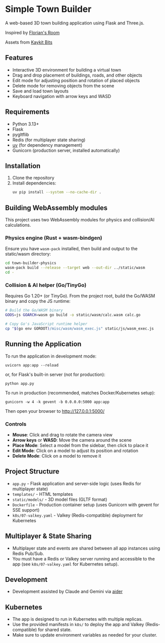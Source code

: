 # Simple Town Builder

A web-based 3D town building application using Flask and Three.js.

Inspired by [Florian's Room](https://github.com/flo-bit/room)

Assets from [Kaykit Bits](https://kaylousberg.itch.io/city-builder-bits)

## Features

- Interactive 3D environment for building a virtual town
- Drag and drop placement of buildings, roads, and other objects
- Edit mode for adjusting position and rotation of placed objects
- Delete mode for removing objects from the scene
- Save and load town layouts
- Keyboard navigation with arrow keys and WASD

## Requirements

- Python 3.13+
- Flask
- pygltflib
- Redis (for multiplayer state sharing)
- [uv](https://github.com/astral-sh/uv) (for dependency management)
- Gunicorn (production server, installed automatically)

## Installation

1. Clone the repository
2. Install dependencies:
   ```bash
   uv pip install --system --no-cache-dir .
   ```

## Building WebAssembly modules

This project uses two WebAssembly modules for physics and collision/AI calculations.

### Physics engine (Rust + wasm-bindgen)

Ensure you have `wasm-pack` installed, then build and output to the static/wasm directory:

```bash
cd town-builder-physics
wasm-pack build --release --target web --out-dir ../static/wasm
cd -
```

### Collision & AI helper (Go/TinyGo)

Requires Go 1.20+ (or TinyGo). From the project root, build the Go/WASM binary and copy the JS runtime:

```bash
# Build the Go/WASM binary
GOOS=js GOARCH=wasm go build -o static/wasm/calc.wasm calc.go

# Copy Go's JavaScript runtime helper
cp "$(go env GOROOT)/misc/wasm/wasm_exec.js" static/js/wasm_exec.js
```

## Running the Application

To run the application in development mode:

```
uvicorn app:app --reload
```
or, for Flask's built-in server (not for production):
```
python app.py
```

To run in production (recommended, matches Docker/Kubernetes setup):

```
gunicorn -w 4 -k gevent -b 0.0.0.0:5000 app:app
```

Then open your browser to http://127.0.0.1:5000/

### Controls

- **Mouse**: Click and drag to rotate the camera view
- **Arrow keys** or **WASD**: Move the camera around the scene
- **Place Mode**: Select a model from the sidebar, then click to place it
- **Edit Mode**: Click on a model to adjust its position and rotation
- **Delete Mode**: Click on a model to remove it

## Project Structure

- `app.py` - Flask application and server-side logic (uses Redis for multiplayer state)
- `templates/` - HTML templates
- `static/models/` - 3D model files (GLTF format)
- `Dockerfile` - Production container setup (uses Gunicorn with gevent for SSE support)
- `k8s/07-valkey.yaml` - Valkey (Redis-compatible) deployment for Kubernetes

## Multiplayer & State Sharing

- Multiplayer state and events are shared between all app instances using Redis Pub/Sub.
- You must have a Redis or Valkey server running and accessible to the app (see `k8s/07-valkey.yaml` for Kubernetes setup).

## Development
- Development assisted by Claude and Gemini via [aider](https://aider.chat/)

## Kubernetes

- The app is designed to run in Kubernetes with multiple replicas.
- Use the provided manifests in `k8s/` to deploy the app and Valkey (Redis-compatible) for shared state.
- Make sure to update environment variables as needed for your cluster.
